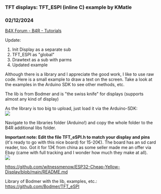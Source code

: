 ### TFT displays: TFT_ESPI (inline C) example by KMatle
### 02/12/2024
[B4X Forum - B4R - Tutorials](https://www.b4x.com/android/forum/threads/159169/)

Update:   
  
1. Init Display as a separate sub  
2. TFT\_ESPI as "global"   
3. Drawtext as a sub with parms  
4. Updated example   
  
  
Although there is a library and I appreciate the good work, I like to use raw code. Here is a small example to draw a text on the screen. Take a look at the examples in the Arduino SDK to see other methods, etc.  
  
The lib is from Bodmer and is "the swiss knife" for displays (supports almost any kind of display)  
  
As the library is too big to upload, just load it via the Arduino-SDK:  
![](https://www.b4x.com/android/forum/attachments/150625)  
  
Navigate to the libraries folder (Arduino!) and copy the whole folder to the B4R additional libs folder.  
  
**Important note: Edit the file TFT\_eSPI.h to match your display and pins** (it's ready to go with this nice board) for 15-20€). The board has an sd card reader, too. Got it for 13€ from china as some seller made me an offer via Ebay (came with full tracking and I wonder how much they make at all).  
![](https://www.b4x.com/android/forum/attachments/150627)  
  
  
<https://github.com/witnessmenow/ESP32-Cheap-Yellow-Display/blob/main/README.md>  
  
Library of Bodmer with the lib, examples, etc.: <https://github.com/Bodmer/TFT_eSPI>